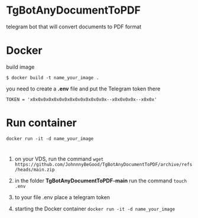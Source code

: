 # TgBotAnyDocumentToPDF
telegram bot that will convert documents to PDF format

# Docker
build image

` $ docker build -t name_your_image . `

you need to create a **.env** file and put the Telegram token there

`TOKEN = 'x0x0x0x0x0x0x0x0x0x0x0x0x0x0x--x0x0x0x0x--x0x0x'`

# Run container
` docker run -it -d name_your_image `

#
1. on your VDS, run the command
` wget https://github.com/JohnnnyBeGood/TgBotAnyDocumentToPDF/archive/refs/heads/main.zip `

2. in the folder **TgBotAnyDocumentToPDF-main** run the command ` touch .env `
3. to your file .env place a telegram token
4. starting the Docker container
` docker run -it -d name_your_image `